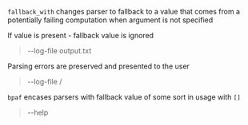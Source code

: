 `fallback_with` changes parser to fallback to a value that comes from a potentially failing
computation when argument is not specified

>

If value is present - fallback value is ignored

> --log-file output.txt

Parsing errors are preserved and presented to the user

> --log-file /

`bpaf` encases parsers with fallback value of some sort in usage with `[]`

> --help
